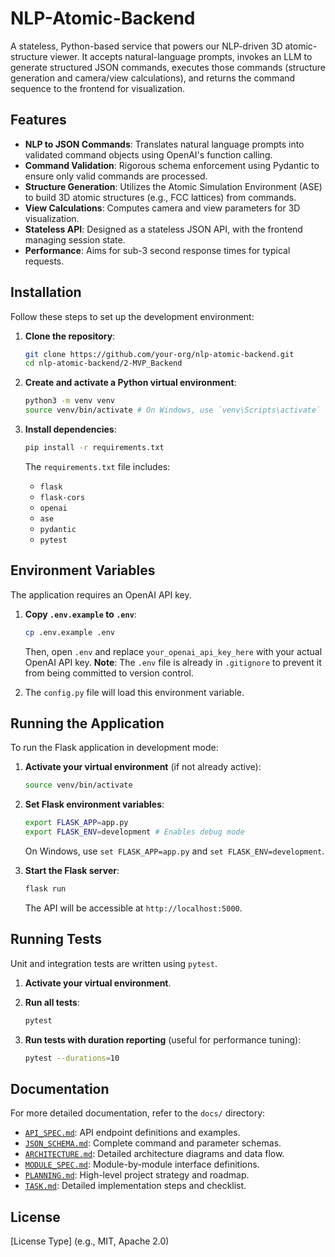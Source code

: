 # NLP-Atomic-Backend

A stateless, Python-based service that powers our NLP-driven 3D atomic-structure viewer. It accepts natural-language prompts, invokes an LLM to generate structured JSON commands, executes those commands (structure generation and camera/view calculations), and returns the command sequence to the frontend for visualization.

## Features

- **NLP to JSON Commands**: Translates natural language prompts into validated command objects using OpenAI's function calling.
- **Command Validation**: Rigorous schema enforcement using Pydantic to ensure only valid commands are processed.
- **Structure Generation**: Utilizes the Atomic Simulation Environment (ASE) to build 3D atomic structures (e.g., FCC lattices) from commands.
- **View Calculations**: Computes camera and view parameters for 3D visualization.
- **Stateless API**: Designed as a stateless JSON API, with the frontend managing session state.
- **Performance**: Aims for sub-3 second response times for typical requests.

## Installation

Follow these steps to set up the development environment:

1.  **Clone the repository**:
    ```bash
    git clone https://github.com/your-org/nlp-atomic-backend.git
    cd nlp-atomic-backend/2-MVP_Backend
    ```

2.  **Create and activate a Python virtual environment**:
    ```bash
    python3 -m venv venv
    source venv/bin/activate # On Windows, use `venv\Scripts\activate`
    ```

3.  **Install dependencies**:
    ```bash
    pip install -r requirements.txt
    ```
    The `requirements.txt` file includes:
    - `flask`
    - `flask-cors`
    - `openai`
    - `ase`
    - `pydantic`
    - `pytest`

## Environment Variables

The application requires an OpenAI API key.

1.  **Copy `.env.example` to `.env`**:
    ```bash
    cp .env.example .env
    ```
    Then, open `.env` and replace `your_openai_api_key_here` with your actual OpenAI API key.
    **Note**: The `.env` file is already in `.gitignore` to prevent it from being committed to version control.

2.  The `config.py` file will load this environment variable.

## Running the Application

To run the Flask application in development mode:

1.  **Activate your virtual environment** (if not already active):
    ```bash
    source venv/bin/activate
    ```

2.  **Set Flask environment variables**:
    ```bash
    export FLASK_APP=app.py
    export FLASK_ENV=development # Enables debug mode
    ```
    On Windows, use `set FLASK_APP=app.py` and `set FLASK_ENV=development`.

3.  **Start the Flask server**:
    ```bash
    flask run
    ```
    The API will be accessible at `http://localhost:5000`.

## Running Tests

Unit and integration tests are written using `pytest`.

1.  **Activate your virtual environment**.

2.  **Run all tests**:
    ```bash
    pytest
    ```

3.  **Run tests with duration reporting** (useful for performance tuning):
    ```bash
    pytest --durations=10
    ```

## Documentation

For more detailed documentation, refer to the `docs/` directory:

-   [`API_SPEC.md`](docs/API_SPEC.md): API endpoint definitions and examples.
-   [`JSON_SCHEMA.md`](docs/JSON_SCHEMA.md): Complete command and parameter schemas.
-   [`ARCHITECTURE.md`](docs/ARCHITECTURE.md): Detailed architecture diagrams and data flow.
-   [`MODULE_SPEC.md`](docs/MODULE_SPEC.md): Module-by-module interface definitions.
-   [`PLANNING.md`](PLANNING.md): High-level project strategy and roadmap.
-   [`TASK.md`](TASK.md): Detailed implementation steps and checklist.

## License

[License Type] (e.g., MIT, Apache 2.0)